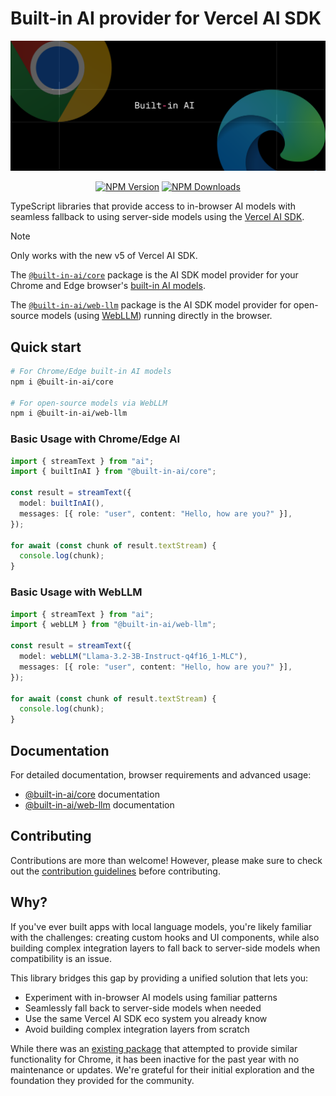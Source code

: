 # Built-in AI provider for Vercel AI SDK

<div align="center">
<img src="npm-header.png">
</div>

<div align="center">

[![NPM Version](https://img.shields.io/npm/v/%40built-in-ai%2Fcore)](https://www.npmjs.com/package/@built-in-ai/core)
[![NPM Downloads](https://img.shields.io/npm/dw/%40built-in-ai%2Fcore)](https://www.npmjs.com/package/@built-in-ai/core)

</div>

TypeScript libraries that provide access to in-browser AI models with seamless fallback to using server-side models using the [Vercel AI SDK](https://ai-sdk.dev/).

> [!NOTE]
> Only works with the new v5 of Vercel AI SDK.

The [`@built-in-ai/core`](/packages/built-in-ai/README.md) package is the AI SDK model provider for your Chrome and Edge browser's [built-in AI models](https://developer.chrome.com/docs/ai/built-in).

The [`@built-in-ai/web-llm`](/packages/web-llm/README.md) package is the AI SDK model provider for open-source models (using [WebLLM](https://github.com/mlc-ai/web-llm)) running directly in the browser.

## Quick start

```bash
# For Chrome/Edge built-in AI models
npm i @built-in-ai/core

# For open-source models via WebLLM
npm i @built-in-ai/web-llm
```

### Basic Usage with Chrome/Edge AI

```typescript
import { streamText } from "ai";
import { builtInAI } from "@built-in-ai/core";

const result = streamText({
  model: builtInAI(),
  messages: [{ role: "user", content: "Hello, how are you?" }],
});

for await (const chunk of result.textStream) {
  console.log(chunk);
}
```

### Basic Usage with WebLLM

```typescript
import { streamText } from "ai";
import { webLLM } from "@built-in-ai/web-llm";

const result = streamText({
  model: webLLM("Llama-3.2-3B-Instruct-q4f16_1-MLC"),
  messages: [{ role: "user", content: "Hello, how are you?" }],
});

for await (const chunk of result.textStream) {
  console.log(chunk);
}
```

## Documentation

For detailed documentation, browser requirements and advanced usage:

- [@built-in-ai/core](/packages/built-in-ai/README.md) documentation
- [@built-in-ai/web-llm](/packages/web-llm/README.md) documentation

## Contributing

Contributions are more than welcome! However, please make sure to check out the [contribution guidelines](https://github.com/jakobhoeg/built-in-ai/blob/main/CONTRIBUTING.md) before contributing.

## Why?

If you've ever built apps with local language models, you're likely familiar with the challenges: creating custom hooks and UI components, while also building complex integration layers to fall back to server-side models when compatibility is an issue.

This library bridges this gap by providing a unified solution that lets you:

- Experiment with in-browser AI models using familiar patterns
- Seamlessly fall back to server-side models when needed
- Use the same Vercel AI SDK eco system you already know
- Avoid building complex integration layers from scratch

While there was an [existing package](https://github.com/jeasonstudio/chrome-ai) that attempted to provide similar functionality for Chrome, it has been inactive for the past year with no maintenance or updates. We're grateful for their initial exploration and the foundation they provided for the community.
